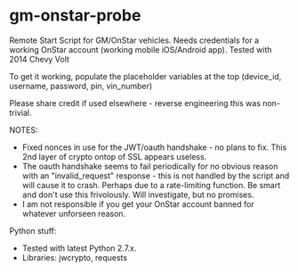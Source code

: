 # gm-onstar-probe

Remote Start Script for GM/OnStar vehicles. Needs credentials for a working OnStar account (working mobile iOS/Android app). Tested with 2014 Chevy Volt

To get it working, populate the placeholder variables at the top (device_id, username, password, pin, vin_number) 

Please share credit if used elsewhere - reverse engineering this was non-trivial. 

NOTES:

- Fixed nonces in use for the JWT/oauth handshake - no plans to fix. This 2nd layer of crypto ontop of SSL appears useless.
- The oauth handshake seems to fail periodically for no obvious reason with an "invalid_request" response - this is not handled by the script and will cause it to crash. Perhaps due to a rate-limiting function. Be smart and don't use this frivolously. Will investigate, but no promises.
- I am not responsible if you get your OnStar account banned for whatever unforseen reason.

Python stuff:
- Tested with latest Python 2.7.x.
- Libraries: jwcrypto, requests
